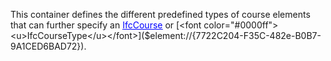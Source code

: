 This container defines the different predefined types of course elements that can further specify an [<font color="#0000ff"><u>IfcCourse</u></font>]($element://{2FFB2951-EEF9-49ce-BE91-DABE981E3BE6}) or [<font color="#0000ff"><u>IfcCourseType</u></font>]($element://{7722C204-F35C-482e-B0B7-9A1CED6BAD72}).
